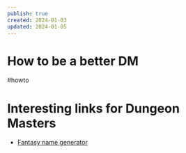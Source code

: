 ```yaml
---
publish: true
created: 2024-01-03
updated: 2024-01-05
---
```

# How to be a better DM

#howto 

# Interesting links for Dungeon Masters
- [Fantasy name generator](https://www.fantasynamegenerators.com/vampire-names.php)